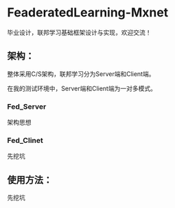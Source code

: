 # FeaderatedLearning-Mxnet
毕业设计，联邦学习基础框架设计与实现，欢迎交流！

## 架构：

整体采用C/S架构，联邦学习分为Server端和Client端。

在我的测试环境中，Server端和Client端为一对多模式。

### Fed_Server

架构思想

### Fed_Clinet

先挖坑

## 使用方法：

先挖坑

